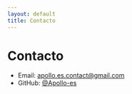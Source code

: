 ```yaml
---
layout: default
title: Contacto
---
```


# Contacto
- Email: [apollo.es.contact@gmail.com](mailto:apollo.es.contact@gmail.com)
- GitHub: [@Apollo-es](https://github.com/Apollo-es)
